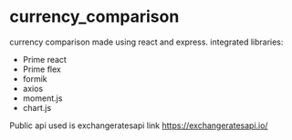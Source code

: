 # currency_comparison

currency comparison made using react and express.
integrated libraries:

- Prime react 
- Prime flex
- formik 
- axios 
- moment.js 
- chart.js

Public api used is exchangeratesapi
link https://exchangeratesapi.io/
